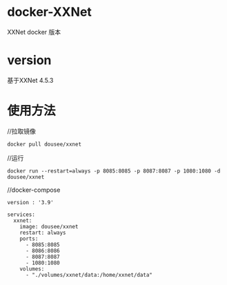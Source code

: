 # docker-XXNet
XXNet docker 版本

# version
基于XXNet 4.5.3

# 使用方法
//拉取镜像
```
docker pull dousee/xxnet
```

//运行
```
docker run --restart=always -p 8085:8085 -p 8087:8087 -p 1080:1080 -d dousee/xxnet
```

//docker-compose
```
version : '3.9'

services:
  xxnet:
    image: dousee/xxnet
    restart: always
    ports:
      - 8085:8085
      - 8086:8086
      - 8087:8087
      - 1080:1080
    volumes:
      - "./volumes/xxnet/data:/home/xxnet/data"
```
